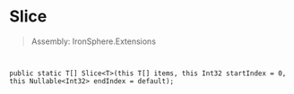 ﻿

# Slice

> Assembly: IronSphere.Extensions



```


public static T[] Slice<T>(this T[] items, this Int32 startIndex = 0, this Nullable<Int32> endIndex = default);
```